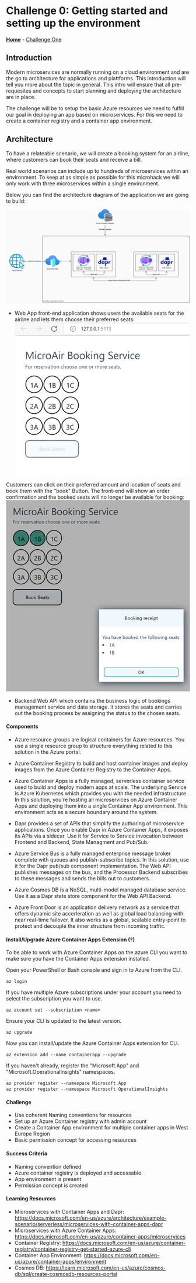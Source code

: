 # Challenge 0: Getting started and setting up the environment

**[Home](../README.md)** - [Challenge One](./01-Build-and-push-locally.md)

## Introduction

Modern microservices are normally running on a cloud environment and are the go to architecture for applications and plattforms. This introduction will tell you more about the topic in general.
This intro will ensure that all pre-requesites and concepts to start planning and deploying the architecture are in place.

The challenge will be to setup the basic Azure resources we need to fulfill our goal in deploying an app based on microservices. For this we need to create a container registry and a container app environment.

## Architecture

To have a relateable scenario, we will create a booking system for an airline, where customers can book their seats and receive a bill.

Real world scenarios can include up to hundreds of microservices within an environment. To keep at as simple as possible for this microhack we will only work with three microservices within a single environment. 

Below you can find the architecture diagram of the application we are going to build:

![Serverless Architecture](../Images/serverless-architectur-reduced.png)

* Web App front-end application shows users the available seats for the airline and lets them choose their preferred seats:
![Frontend Flightbooker](../Images/flightbooker-frontend.png)

Customers can click on their preferred amount and location of seats and book them with the "book" Button. The front-end will show an order confirmation and the booked seats will no longer be available for booking: 
![Booking Receipt](../Images/booking-receipt.png)

* Backend Web API which contains the business logic of bookings management service and data storage. It stores the seats and carries out the booking process by assigning the status to the chosen seats. 

#### Components

* Azure resource groups are logical containers for Azure resources. You use a single resource group to structure everything related to this solution in the Azure portal.

* Azure Container Registry to build and host container images and deploy images from the Azure Container Registry to the Container Apps.

* Azure Container Apps is a fully managed, serverless container service used to build and deploy modern apps at scale. The underlying Service is Azure Kubernetes which provides you with the needed infrastructure. In this solution, you're hosting all microservices on Azure Container Apps and deploying them into a single Container App environment. This environment acts as a secure boundary around the system.

* Dapr provides a set of APIs that simplify the authoring of microservice applications. Once you enable Dapr in Azure Container Apps, it exposes its APIs via a sidecar. Use it for Service to Service invocation between Frontend and Backend, State Managment and Pub/Sub.

* Azure Service Bus is a fully managed enterprise message broker complete with queues and publish-subscribe topics. In this solution, use it for the Dapr pub/sub component implementation. The Web API publishes messages on the bus, and the Processor Backend subscribes to these messages and sends the bills out to customers.

* Azure Cosmos DB is a NoSQL, multi-model managed database service. Use it as a Dapr state store component for the Web API Backend.

* Azure Front Door is an application delivery network as a service that offers dynamic site accerleration as well as global load balancing with near real-time failover.
It also works as a global, scalable entry-point to protect and decouple the inner structure from incoming traffic.

#### Install/Upgrade Azure Container Apps Extension (?)
To be able to work with Azure Container Apps on the azure CLI you want to make sure you have the Container Apps extension installed.

Open your PowerShell or Bash console and sign in to Azure from the CLI.
```
az login
```

If you have multiple Azure subscriptions under your account you need to select the subscription you want to use.
```
az account set --subscription <name>
```

Ensure your CLI is updated to the latest version.

```
az upgrade
```

Now you can install/update the Azure Container Apps extension for CLI.

```
az extension add --name containerapp --upgrade
```

If you haven't already, register the "Microsoft.App" and "Microsoft.OperationalInsights" namespaces.

```
az provider register --namespace Microsoft.App
az provider register --namespace Microsoft.OperationalInsights
```

#### Challenge

* Use coherent Naming conventions for resources
* Set up an Azure Container registry with admin account
* Create a Container App environment for multiple container apps in West Europe Region
* Basic permission concept for accessing resources

#### Success Criteria

* Naming convention defined
* Azure container registry is deployed and accessable
* App environment is present
* Permission concept is created

#### Learning Resources

* Microservices with Container Apps and Dapr: https://docs.microsoft.com/en-us/azure/architecture/example-scenario/serverless/microservices-with-container-apps-dapr
* Microservices with Azure Container Apps: https://docs.microsoft.com/en-us/azure/container-apps/microservices
* Container Registry: https://docs.microsoft.com/en-us/azure/container-registry/container-registry-get-started-azure-cli
* Container App Environment: https://docs.microsoft.com/en-us/azure/container-apps/environment 
* Cosmos DB: https://learn.microsoft.com/en-us/azure/cosmos-db/sql/create-cosmosdb-resources-portal 

